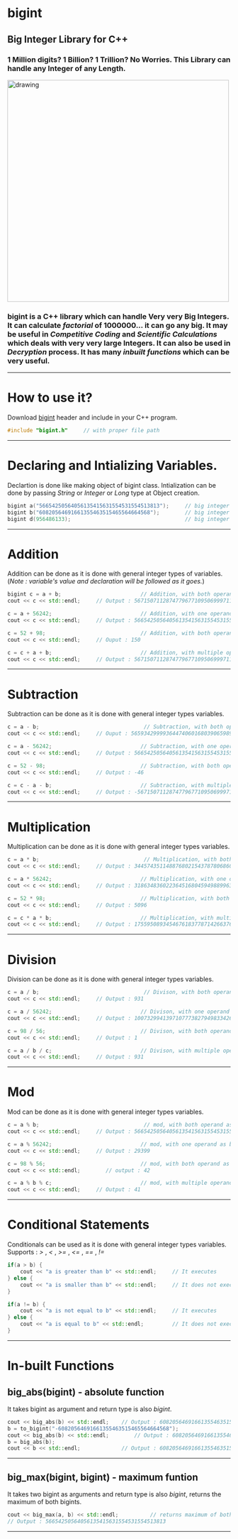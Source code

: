# bigint
## Big Integer Library for C++
### 1 Million digits? 1 Billion? 1 Trillion? No Worries. This Library can handle any Integer of any Length.
<img src="https://github.com/rgroshanrg/bigint/blob/main/bigint_image.jpg" alt="drawing" width="500"/>

### bigint is a C++ library which can handle Very very __Big Integers__. It can calculate *factorial* of __1000000...__ it can go any big. It may be useful in *Competitive Coding* and *Scientific Calculations* which deals with very very large Integers. It can also be used in *Decryption* process. It has many *inbuilt functions* which can be very useful.

---

# How to use it?

Download [bigint](https://github.com/rgroshanrg/bigint/blob/main/Big%20Integer%20Library%20in%20Single%20file/bigint.h) header and include in your C++ program.

```c++
#include "bigint.h"     // with proper file path 
```
---

# Declaring and Intializing Variables.

Declartion is done like making object of bigint class.
Intialization can be done by passing *String* or *Integer* or *Long* type at Object creation.

```c++
bigint a("56654250564056135415631554531554513813");     // big integer initialization with String
bigint b("60820564691661355463515465564664568");        // big integer initialization with String
bigint d(956486133);                                    // big integer intialization with Integer
```
---
# Addition

Addition can be done as it is done with general integer types of variables.
(*Note : variable's value and declaration will be followed as it goes.*)

```c++
bigint c = a + b;                         // Addition, with both operand as bigint
cout << c << std::endl;     // Output : 56715071128747796771095069997119178381

c = a + 56242;                            // Addition, with one operand as bigint and other as integer
cout << c << std::endl;     // Output : 56654250564056135415631554531554570055

c = 52 + 98;                              // Addition, with both operand as integers.
cout << c << std::endl;     // Ouput : 150

c = c + a + b;                            // Addition, with multiple operands
cout << c << std::endl;     // Output : 56715071128747796771095069997119178531
```
---
# Subtraction 

Subtraction can be done as it is done with general integer types variables.

```c++
c = a - b;                                 // Subtraction, with both operand as bigint
cout << c << std::endl;     // Ouput : 56593429999364474060168039065989849245

c = a - 56242;                            // Subtraction, with one operand as bigint and other as integer
cout << c << std::endl;     // Output : 56654250564056135415631554531554457571

c = 52 - 98;                              // Subtraction, with both operand as integers.
cout << c << std::endl;     // Output : -46

c = c - a - b;                            // Subtraction, with multiple operands
cout << c << std::endl;     // Output : -56715071128747796771095069997119178427
```

---

# Multiplication

Multiplication can be done as it is done with general integer types variables.

```c++
c = a * b;                                 // Multiplication, with both operand as bigint
cout << c << std::endl;     // Output : 3445743511488768021543787806860750328299778111849236444610289955667677784

c = a * 56242;                            // Multiplication, with one operand as bigint and other as integer
cout << c << std::endl;     // Output : 3186348360223645168045949889963688965870746

c = 52 * 98;                              // Multiplication, with both operand as integers.
cout << c << std::endl;     // Output : 5096

c = c * a * b;                            // Multiplication, with multiple operands
cout << c << std::endl;     // Output : 17559508934546761837787142663762383673015669257983708921734037614082485987264
```
---

# Division

Division can be done as it is done with general integer types variables.

```c++
c = a / b;                                 // Divison, with both operand as bigint
cout << c << std::endl;     // Output : 931

c = a / 56242;                            // Divison, with one operand as bigint and other as integer
cout << c << std::endl;     // Output : 1007329941397107773827949833426167

c = 98 / 56;                              // Divison, with both operand as integers.
cout << c << std::endl;     // Output : 1

c = a / b / c;                            // Divison, with multiple operands
cout << c << std::endl;     // Output : 931
```

---

# Mod

Mod can be done as it is done with general integer types variables.

```c++
c = a % b;                                 // mod, with both operand as bigint
cout << c << std::endl;     // Output : 56654250564056135415631554531554513813

c = a % 56242;                            // mod, with one operand as bigint and other as integer
cout << c << std::endl;     // Output : 29399

c = 98 % 56;                              // mod, with both operand as integers.
cout << c << std::endl;        // output : 42

c = a % b % c;                            // mod, with multiple operands
cout << c << std::endl;     // Output : 41
```
---

# Conditional Statements

Conditionals can be used as it is done with general integer types variables.
Supports :  *>* , *<* ,  *>=* , *<=* , *==* , *!=*

```c++
if(a > b) {
    cout << "a is greater than b" << std::endl;     // It executes
} else {
    cout << "a is smaller than b" << std::endl;     // It does not executes
}

if(a != b) {
    cout << "a is not equal to b" << std::endl;     // It executes
} else {
    cout << "a is equal to b" << std::endl;         // It does not executes
}
```

---

# In-built Functions

## big_abs(bigint)  -   absolute function

It takes bigint as argument and return type is also *bigint*.

```c++
cout << big_abs(b) << std::endl;    // Output : 60820564691661355463515465564664568
b = to_bigint("-60820564691661355463515465564664568");
cout << big_abs(b) << std::endl;        // Output : 60820564691661355463515465564664568
b = big_abs(b);
cout << b << std::endl;             // Output : 60820564691661355463515465564664568
```

---

## big_max(bigint, bigint)  -   maximum funtion

It takes two bigint as arguments and return type is also *bigint*, returns the maximum of both bigints.

```c++
cout << big_max(a, b) << std::endl;          // returns maximum of both bigints
// Output : 56654250564056135415631554531554513813
```

---




